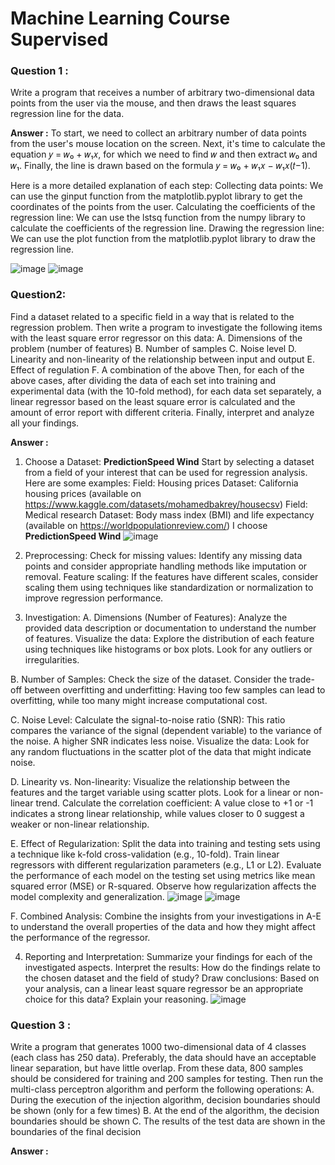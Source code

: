 # Machine Learning Course Supervised

### **Question 1 :**
Write a program that receives a number of arbitrary two-dimensional data points from the user via the mouse, and then draws the least squares regression line for the data.

**Answer :**
To start, we need to collect an arbitrary number of data points from the user's mouse location on the screen. Next, it's time to calculate the equation 𝑦 = 𝑤₀ + 𝑤₁𝑥, for which we need to find 𝑤 and then extract 𝑤₀ and 𝑤₁. Finally, the line is drawn based on the formula 𝑦 = 𝑤₀ + 𝑤₁𝑥 − 𝑤₁𝑥(𝑡−1).

Here is a more detailed explanation of each step:
Collecting data points: We can use the ginput function from the matplotlib.pyplot library to get the coordinates of the points from the user.
Calculating the coefficients of the regression line: We can use the lstsq function from the numpy library to calculate the coefficients of the regression line.
Drawing the regression line: We can use the plot function from the matplotlib.pyplot library to draw the regression line.

![image](https://github.com/sina-razaghi/ML-Course-Supervised/assets/47954697/0050d0cd-8f3f-474b-bfee-eeb2ebe1b321)
![image](https://github.com/sina-razaghi/ML-Course-Supervised/assets/47954697/281bd8e5-8934-4492-804d-839bb7e1ae20)


### **Question2**: 
Find a dataset related to a specific field in a way that is related to the regression problem. Then write a program to investigate the following items with the least square error regressor on this data:
A. Dimensions of the problem (number of features)
B. Number of samples
C. Noise level
D. Linearity and non-linearity of the relationship between input and output
E. Effect of regulation
F. A combination of the above
Then, for each of the above cases, after dividing the data of each set into training and experimental data (with the 10-fold method), for each data set separately, a linear regressor based on the least square error is calculated and the amount of error report with different criteria. Finally, interpret and analyze all your findings.

**Answer :**
1. Choose a Dataset: **‫‪Prediction‬‬‫‪Speed‬‬ ‫‪Wind‬‬**
Start by selecting a dataset from a field of your interest that can be used for regression analysis. Here are some examples:
Field: Housing prices
Dataset: California housing prices (available on https://www.kaggle.com/datasets/mohamedbakrey/housecsv)
Field: Medical research
Dataset: Body mass index (BMI) and life expectancy (available on https://worldpopulationreview.com/)
I choose **‫‪Prediction‬‬‫‪Speed‬‬ ‫‪Wind‬‬**
![image](https://github.com/sina-razaghi/ML-Course-Supervised/assets/47954697/78550db9-412b-4b68-877c-edcade32b130)

3. Preprocessing:
Check for missing values: Identify any missing data points and consider appropriate handling methods like imputation or removal.
Feature scaling: If the features have different scales, consider scaling them using techniques like standardization or normalization to improve regression performance.

4. Investigation:
A. Dimensions (Number of Features):
Analyze the provided data description or documentation to understand the number of features.
Visualize the data: Explore the distribution of each feature using techniques like histograms or box plots. Look for any outliers or irregularities.

B. Number of Samples:
Check the size of the dataset.
Consider the trade-off between overfitting and underfitting: Having too few samples can lead to overfitting, while too many might increase computational cost.

C. Noise Level:
Calculate the signal-to-noise ratio (SNR): This ratio compares the variance of the signal (dependent variable) to the variance of the noise. A higher SNR indicates less noise.
Visualize the data: Look for any random fluctuations in the scatter plot of the data that might indicate noise.

D. Linearity vs. Non-linearity:
Visualize the relationship between the features and the target variable using scatter plots. Look for a linear or non-linear trend.
Calculate the correlation coefficient: A value close to +1 or -1 indicates a strong linear relationship, while values closer to 0 suggest a weaker or non-linear relationship.

E. Effect of Regularization:
Split the data into training and testing sets using a technique like k-fold cross-validation (e.g., 10-fold).
Train linear regressors with different regularization parameters (e.g., L1 or L2).
Evaluate the performance of each model on the testing set using metrics like mean squared error (MSE) or R-squared. Observe how regularization affects the model complexity and generalization.
![image](https://github.com/sina-razaghi/ML-Course-Supervised/assets/47954697/1edbbc4a-c1bb-46b4-9c60-df35cdcdfcc7)
![image](https://github.com/sina-razaghi/ML-Course-Supervised/assets/47954697/b3a70079-809c-4075-9530-62f62d679723)

F. Combined Analysis:
Combine the insights from your investigations in A-E to understand the overall properties of the data and how they might affect the performance of the regressor.

4. Reporting and Interpretation:
Summarize your findings for each of the investigated aspects.
Interpret the results: How do the findings relate to the chosen dataset and the field of study?
Draw conclusions: Based on your analysis, can a linear least square regressor be an appropriate choice for this data? Explain your reasoning.
![image](https://github.com/sina-razaghi/ML-Course-Supervised/assets/47954697/6a8cba69-a8f3-4556-a2ed-bf92010c855c)

### **Question 3 :**
Write a program that generates 1000 two-dimensional data of 4 classes (each class has 250 data). Preferably, the data should have an acceptable linear separation, but have little overlap. From these data, 800 samples should be considered for training and 200 samples for testing. Then run the multi-class perceptron algorithm and perform the following operations:
A. During the execution of the injection algorithm, decision boundaries should be shown (only for a few times)
B. At the end of the algorithm, the decision boundaries should be shown
C. The results of the test data are shown in the boundaries of the final decision

**Answer :**
